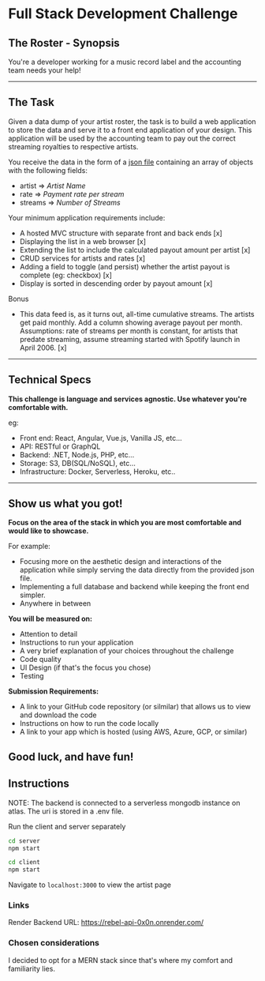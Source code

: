 # Full Stack Development Challenge

## The Roster - Synopsis

You're a developer working for a music record label and the accounting team needs your help!

---

## The Task

Given a data dump of your artist roster, the task is to build a web application to store the data and serve it to a front end application of your design. This application will be used by the accounting team to pay out the correct streaming royalties to respective artists.

You receive the data in the form of a [json file](./roster.json) containing an array of objects with the following fields:

- artist => _Artist Name_
- rate => _Payment rate per stream_
- streams => _Number of Streams_

Your minimum application requirements include:

- A hosted MVC structure with separate front and back ends [x]
- Displaying the list in a web browser [x]
- Extending the list to include the calculated payout amount per artist [x]
- CRUD services for artists and rates [x]
- Adding a field to toggle (and persist) whether the artist payout is complete (eg: checkbox) [x]
- Display is sorted in descending order by payout amount [x]

Bonus
- This data feed is, as it turns out, all-time cumulative streams. The artists get paid monthly. Add a column showing average payout per month. Assumptions: rate of streams per month is constant, for artists that predate streaming, assume streaming started with Spotify launch in April 2006. [x]

---

## Technical Specs

**This challenge is language and services agnostic. Use whatever you're comfortable with.**

eg:

- Front end: React, Angular, Vue.js, Vanilla JS, etc...
- API: RESTful or GraphQL
- Backend: .NET, Node.js, PHP, etc...
- Storage: S3, DB(SQL/NoSQL), etc...
- Infrastructure: Docker, Serverless, Heroku, etc.. 

---

## **Show us what you got!**

**Focus on the area of the stack in which you are most comfortable and would like to showcase.**

For example:

- Focusing more on the aesthetic design and interactions of the application while simply serving the data directly from the provided json file.
- Implementing a full database and backend while keeping the front end simpler.
- Anywhere in between

**You will be measured on:**

- Attention to detail
- Instructions to run your application
- A very brief explanation of your choices throughout the challenge
- Code quality
- UI Design (if that's the focus you chose)
- Testing

**Submission Requirements:**

- A link to your GitHub code repository (or silmilar) that allows us to view and download the code
- Instructions on how to run the code locally
- A link to your app which is hosted (using AWS, Azure, GCP, or similar)

## Good luck, and have fun!

## Instructions

NOTE: The backend is connected to a serverless mongodb instance on atlas. The uri is stored in a .env file.

Run the client and server separately

```bash
cd server
npm start
```

```bash
cd client
npm start
```

Navigate to `localhost:3000` to view the artist page

### Links

Render Backend URL: https://rebel-api-0x0n.onrender.com/

### Chosen considerations

I decided to opt for a MERN stack since that's where my comfort and familiarity lies.

